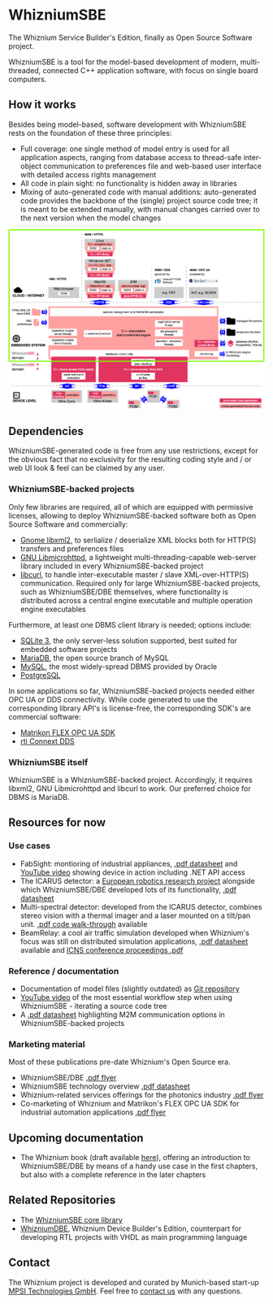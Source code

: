 # WhizniumSBE

The Whiznium Service Builder's Edition, finally as Open Source Software project.

WhizniumSBE is a tool for the model-based development of modern, multi-threaded, connected C++ application software, with focus on single board computers.

## How it works

Besides being model-based, software development with WhizniumSBE rests on the foundation of these three principles:
-	Full coverage: one single method of model entry is used for all application aspects, ranging from database access to thread-safe inter-object communication to preferences file and web-based user interface with detailed access rights management
-	All code in plain sight: no functionality is hidden away in libraries
-	Mixing of auto-generated code with manual additions: auto-generated code provides the backbone of the (single) project source code tree; it is meant to be extended manually, with manual changes carried over to the next version when the model changes

![](_exp/sbe.png)

## Dependencies

WhizniumSBE-generated code is free from any use restrictions, except for the obvious fact that no exclusivity for the resulting coding style and / or web UI look & feel can be claimed by any user.

### WhizniumSBE-backed projects

Only few libraries are required, all of which are equipped with permissive licenses, allowing to deploy WhizniumSBE-backed software both as Open Source Software and commercially:

- [Gnome libxml2](http://xmlsoft.org), to serlialize / deserialize XML blocks both for HTTP(S) transfers and preferences files
- [GNU Libmicrohttpd](https://www.gnu.org/software/libmicrohttpd), a lightweight multi-threading-capable web-server library included in every WhizniumSBE-backed project
- [libcurl](https://curl.haxx.se/libcurl), to handle inter-executable master / slave XML-over-HTTP(S) communication. Required only for large WhizniumSBE-backed projects, such as WhizniumSBE/DBE themselves, where functionality is distributed across a central engine executable and multiple operation engine executables

Furthermore, at least one DBMS client library is needed; options include:

- [SQLite 3](https://www.sqlite.org/index.html), the only server-less solution supported, best suited for embedded software projects
- [MariaDB](https://mariadb.org), the open source branch of MySQL
- [MySQL](https://www.mysql.com), the most widely-spread DBMS provided by Oracle
- [PostgreSQL](https://www.postgresql.org)

In some applications so far, WhizniumSBE-backed projects needed either OPC UA or DDS connectivity. While code generated to use the corresponding library API's is license-free, the corresponding SDK's are commercial software:

- [Matrikon FLEX OPC UA SDK](https://www.matrikonopc.com/campaigns/opc-ua/matrikon-opc-ua-sdk.aspx)
- [rti Connext DDS](https://www.rti.com/products)

### WhizniumSBE itself

WhizniumSBE is a WhizniumSBE-backed project. Accordingly, it requires libxml2, GNU Libmicrohttpd and libcurl to work. Our preferred choice for DBMS is MariaDB.

## Resources for now

### Use cases

- FabSight: montioring of industrial appliances, [.pdf datasheet](https://mpsitech-public.s3.eu-central-1.amazonaws.com/fabsight.pdf) and [YouTube video](https://youtu.be/Z-NvdSHfAvM) showing device in action including .NET API access
- The ICARUS detector: a [European robotics research project](http://www.fp7-icarus.eu) alongside which WhizniumSBE/DBE developed lots of its functionality, [.pdf datasheet](https://mpsitech-public.s3.eu-central-1.amazonaws.com/icarus.pdf)
- Multi-spectral detector: developed from the ICARUS detector, combines stereo vision with a thermal imager and a laser mounted on a tilt/pan unit. [.pdf code walk-through](https://mpsitech-public.s3.eu-central-1.amazonaws.com/Thermal_Imager_Data_Path.pdf) available
- BeamRelay: a cool air traffic simulation developed when Whiznium's focus was still on distributed simulation applications, [.pdf datasheet](https://mpsitech-public.s3.eu-central-1.amazonaws.com/beamrelay.pdf) available and [ICNS conference proceedings .pdf](https://mpsitech-public.s3.eu-central-1.amazonaws.com/Global_coverage_free_space.pdf)

### Reference / documentation

- Documentation of model files (slightly outdated) as [Git repository](https://github.com/mpsitech/WhizniumSBE-docs)
- [YouTube video](https://youtu.be/yBvqSAvEhDg) of the most essential workflow step when using WhizniumSBE - iterating a source code tree
- A [.pdf datasheet](https://mpsitech-public.s3.eu-central-1.amazonaws.com/M2M_communication_v2.pdf) highlighting M2M communication options in WhizniumSBE-backed projects

### Marketing material

Most of these publications pre-date Whiznium's Open Source era.

- WhizniumSBE/DBE [.pdf flyer](https://mpsitech-public.s3.eu-central-1.amazonaws.com/flyer_en_v1.1.pdf)
- WhizniumSBE technology overview [.pdf datasheet](https://mpsitech-public.s3.eu-central-1.amazonaws.com/whizniumsbe.pdf)
- Whiznium-related services offerings for the photonics industry [.pdf flyer](https://mpsitech-public.s3.eu-central-1.amazonaws.com/epic_flyer.pdf)
- Co-marketing of Whiznium and Matrikon's FLEX OPC UA SDK for industrial automation applications [.pdf flyer](https://mpsitech-public.s3.eu-central-1.amazonaws.com/FLEX_MPSI_DataSheet-V2.1.pdf)

## Upcoming documentation

- The Whiznium book (draft available [here](https://mpsitech-public.s3.eu-central-1.amazonaws.com/book.pdf)), offering an introduction to WhizniumSBE/DBE by means of a handy use case in the first chapters, but also with a complete reference in the later chapters

## Related Repositories

- The [WhizniumSBE core library](https://github.com/mpsitech/sbecore-WhizniumSBE-Core-Library)
- [WhizniumDBE](https://github.com/mpsitech/wdbe-WhizniumDBE), Whiznium Device Builder's Edition, counterpart for developing RTL projects with VHDL as main programming language

## Contact

The Whiznium project is developed and curated by Munich-based start-up [MPSI Technologies GmbH](https://www.mpsitech.com). Feel free to [contact us](mailto:contact@mpsitech.com) with any questions.
